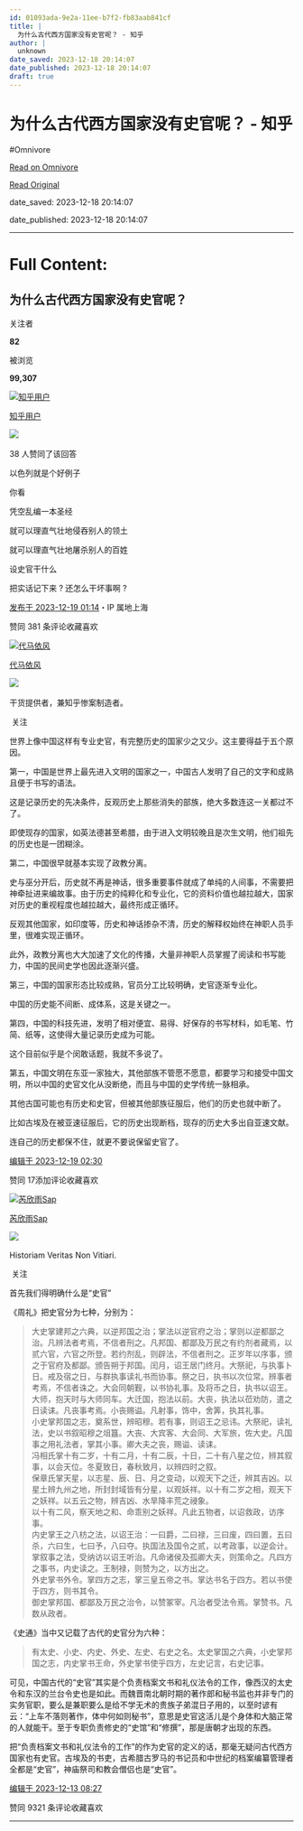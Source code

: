 ```yaml
---
id: 01093ada-9e2a-11ee-b7f2-fb83aab841cf
title: |
  为什么古代西方国家没有史官呢？ - 知乎
author: |
  unknown
date_saved: 2023-12-18 20:14:07
date_published: 2023-12-18 20:14:07
draft: true
---
```


# 为什么古代西方国家没有史官呢？ - 知乎
#Omnivore

[Read on Omnivore](https://omnivore.app/me/-18c8068625f)

[Read Original](https://www.zhihu.com/question/634337575/answer/3330711010)

date_saved: 2023-12-18 20:14:07

date_published: 2023-12-18 20:14:07

--- 

# Full Content: 

## 为什么古代西方国家没有史官呢？

关注者

**82**

被浏览

**99,307**

[![知乎用户](https://proxy-prod.omnivore-image-cache.app/0x0,snZCj0mxDTwo4UnLD_dm2m4tI-4NhpHNgax2Znhv_hmI/https://pica.zhimg.com/v2-abed1a8c04700ba7d72b45195223e0ff_l.jpg?source=2c26e567)](https://www.zhihu.com/people/217fb3e06eceee8835f1a8f743cdacd6)

[知乎用户](https://www.zhihu.com/people/217fb3e06eceee8835f1a8f743cdacd6)

​![](https://proxy-prod.omnivore-image-cache.app/0x0,sRpP1H2oa_TfsDLpATwsIt6ipVLRN7HlUZGTch2Ee4JQ/https://picx.zhimg.com/v2-4812630bc27d642f7cafcd6cdeca3d7a.jpg?source=88ceefae)

38 人赞同了该回答

以色列就是个好例子

你看

凭空乱编一本圣经

就可以理直气壮地侵吞别人的领土

就可以理直气壮地屠杀别人的百姓

设史官干什么

把实话记下来 ? 还怎么干坏事啊 ?

[发布于 2023-12-19 01:14](https://www.zhihu.com/question/634337575/answer/3330711010)・IP 属地上海

​赞同 38​​1 条评论​收藏​喜欢

[![代马依风](https://proxy-prod.omnivore-image-cache.app/0x0,smkbdGtLdnLZxC4cuLA_Qacih1GjEtGqfwYf2Xw8vUUo/https://picx.zhimg.com/v2-a64cc32eb6aa7bca85c3c52907ab4028_l.jpg?source=1def8aca)](https://www.zhihu.com/people/dai-ma-yi-feng-93)

[代马依风](https://www.zhihu.com/people/dai-ma-yi-feng-93)

​![](https://proxy-prod.omnivore-image-cache.app/0x0,sRpP1H2oa_TfsDLpATwsIt6ipVLRN7HlUZGTch2Ee4JQ/https://picx.zhimg.com/v2-4812630bc27d642f7cafcd6cdeca3d7a.jpg?source=88ceefae)

干货提供者，兼知乎惨案制造者。

​ 关注

世界上像中国这样有专业史官，有完整历史的国家少之又少。这主要得益于五个原因。

第一，中国是世界上最先进入文明的国家之一，中国古人发明了自己的文字和成熟且便于书写的语法。

这是记录历史的先决条件，反观历史上那些消失的部族，绝大多数连这一关都过不了。

即使现存的国家，如英法德甚至希腊，由于进入文明较晚且是次生文明，他们祖先的历史也是一团糊涂。

第二，中国很早就基本实现了政教分离。

史与巫分开后，历史就不再是神话，很多重要事件就成了单纯的人间事，不需要把神牵扯进来编故事。由于历史的纯粹化和专业化，它的资料价值也越拉越大，国家对历史的重视程度也越拉越大，最终形成正循环。

反观其他国家，如印度等，历史和神话掺杂不清，历史的解释权始终在神职人员手里，很难实现正循环。

此外，政教分离也大大加速了文化的传播，大量非神职人员掌握了阅读和书写能力，中国的民间史学也因此逐渐兴盛。

第三，中国的国家形态比较成熟，官员分工比较明确，史官逐渐专业化。

中国的历史能不间断、成体系，这是关键之一。

第四，中国的科技先进，发明了相对便宜、易得、好保存的书写材料，如毛笔、竹简、纸等，这使得大量记录历史成为可能。

这个目前似乎是个闵敢话题，我就不多说了。

第五，中国文明在东亚一家独大，其他部族不管愿不愿意，都要学习和接受中国文明，所以中国的史官文化从没断绝，而且与中国的史学传统一脉相承。

其他古国可能也有历史和史官，但被其他部族征服后，他们的历史也就中断了。

比如古埃及在被亚速征服后，它的历史出现断档，现存的历史大多出自亚速文献。

连自己的历史都保不住，就更不要说保留史官了。

[编辑于 2023-12-19 02:30](https://www.zhihu.com/question/634337575/answer/3330800350)

​赞同 17​​添加评论​收藏​喜欢

[![芮欣雨Sap](https://proxy-prod.omnivore-image-cache.app/0x0,s9g5ZG7kxWzohRvuv7MTM-DgreXH0rJi1KxiU9QGPF4Y/https://pica.zhimg.com/v2-bafad23af4144db92debef8f3371d472_l.jpg?source=1def8aca)](https://www.zhihu.com/people/may-21-57-25)

[芮欣雨Sap](https://www.zhihu.com/people/may-21-57-25)

​![](https://proxy-prod.omnivore-image-cache.app/0x0,sKBtfFYtK0ROqGdvN0zCp5BhZ6pS4CW6jvNAosyO8byE/https://pica.zhimg.com/v2-4812630bc27d642f7cafcd6cdeca3d7a.jpg?source=88ceefae)

Historiam Veritas Non Vitiari.

​ 关注

首先我们得明确什么是“史官”

《周礼》把史官分为七种，分别为：

> 大史掌建邦之六典，以逆邦国之治；掌法以逆官府之治；掌则以逆都鄙之治。凡辨法者考焉，不信者刑之。凡邦国、都鄙及万民之有约剂者藏焉，以贰六官，六官之所登。若约剂乱，则辟法，不信者刑之。正岁年以序事，颁之于官府及都鄙。颁告朔于邦国。闰月，诏王居门终月。大祭祀，与执事卜日。戒及宿之日，与群执事读礼书而协事。祭之日，执书以次位常。辨事者考焉，不信者诛之。大会同朝觐，以书协礼事。及将币之日，执书以诏王。大师，抱天时与大师同车。大迁国，抱法以前。大丧，执法以莅劝防，遣之日读诔。凡丧事考焉。小丧赐谥。凡射事，饰中，舍筭，执其礼事。  
> 小史掌邦国之志，奠系世，辨昭穆。若有事，则诏王之忌讳。大祭祀，读礼法，史以书叙昭穆之俎簋。大丧、大宾客、大会同、大军旅，佐大史。凡国事之用礼法者，掌其小事。卿大夫之丧，赐谥、读诔。  
> 冯相氏掌十有二岁，十有二月，十有二辰，十日，二十有八星之位，辨其叙事，以会天位。冬夏致日，春秋致月，以辨四时之叙。  
> 保章氏掌天星，以志星、辰、日、月之变动，以观天下之迁，辨其吉凶。以星土辨九州之地，所封封域皆有分星，以观妖祥。以十有二岁之相，观天下之妖祥。以五云之物，辨吉凶、水旱降丰荒之祲象。  
> 以十有二风，察天地之和、命乖别之妖祥。凡此五物者，以诏救政，访序事。  
> 内史掌王之八枋之法，以诏王治：一曰爵，二曰禄，三曰废，四曰置，五曰杀，六曰生，七曰予，八曰夺。执国法及国令之贰，以考政事，以逆会计。掌叙事之法，受纳访以诏王听治。凡命诸侯及孤卿大夫，则策命之。凡四方之事书，内史读之。王制禄，则赞为之，以方出之。  
> 外史掌书外令。掌四方之志，掌三皇五帝之书。掌达书名于四方。若以书使于四方，则书其令。  
> 御史掌邦国、都鄙及万民之治令，以赞冢宰。凡治者受法令焉。掌赞书。凡数从政者。

《史通》当中又记载了古代的史官分为六种：

> 有太史、小史、内史、外史、左史、右史之名。太史掌国之六典，小史掌邦国之志，内史掌书王命，外史掌书使乎四方，左史记言，右史记事。

可见，中国古代的“史官”其实是个负责档案文书和礼仪法令的工作，像西汉的太史令和东汉的兰台令史也是如此。而魏晋南北朝时期的著作郎和秘书监也并非专门的实务官职，要么是兼职要么是给不学无术的贵族子弟混日子用的，以至时谚有云：“上车不落则著作，体中何如则秘书”，意思是史官这活儿是个身体和大脑正常的人就能干。至于专职负责修史的“史馆”和“修撰”，那是唐朝才出现的东西。

把“负责档案文书和礼仪法令的工作”的作为史官的定义的话，那毫无疑问古代西方国家也有史官。古埃及的书吏，古希腊古罗马的书记员和中世纪的档案编纂管理者全都是“史官”，神庙祭司和教会僧侣也是“史官”。

[编辑于 2023-12-13 08:27](https://www.zhihu.com/question/634337575/answer/3323040507)

​赞同 93​​21 条评论​收藏​喜欢

---


